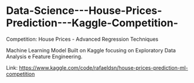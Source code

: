# Data-Science---House-Prices-Prediction---Kaggle-Competition-

Competition: House Prices - Advanced Regression Techniques

Machine Learning Model Built on Kaggle focusing on Exploratory Data Analysis e Feature Engineering.

Link: https://www.kaggle.com/code/rafaeldsn/house-prices-prediction-ml-competition
